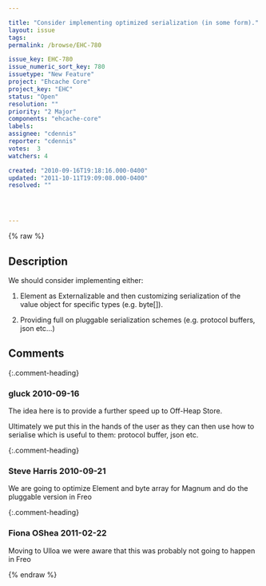 ```yaml
---

title: "Consider implementing optimized serialization (in some form)."
layout: issue
tags: 
permalink: /browse/EHC-780

issue_key: EHC-780
issue_numeric_sort_key: 780
issuetype: "New Feature"
project: "Ehcache Core"
project_key: "EHC"
status: "Open"
resolution: ""
priority: "2 Major"
components: "ehcache-core"
labels: 
assignee: "cdennis"
reporter: "cdennis"
votes:  3
watchers: 4

created: "2010-09-16T19:18:16.000-0400"
updated: "2011-10-11T19:09:08.000-0400"
resolved: ""




---
```


{% raw %}

## Description

<div markdown="1" class="description">

We should consider implementing either:

1. Element as Externalizable and then customizing serialization of the value object for specific types (e.g. byte[]).

2. Providing full on pluggable serialization schemes (e.g. protocol buffers, json etc...)


</div>

## Comments


{:.comment-heading}
### **gluck** <span class="date">2010-09-16</span>

<div markdown="1" class="comment">

The idea here is to provide a further speed up to Off-Heap Store.

Ultimately we put this in the hands of the user as they can then use how to serialise which is useful to them: protocol buffer, json etc.

</div>


{:.comment-heading}
### **Steve Harris** <span class="date">2010-09-21</span>

<div markdown="1" class="comment">

We are going to optimize Element and byte array for Magnum and do the pluggable version in Freo

</div>


{:.comment-heading}
### **Fiona OShea** <span class="date">2011-02-22</span>

<div markdown="1" class="comment">

Moving to Ulloa we were aware that this was probably not going to happen in Freo

</div>



{% endraw %}
